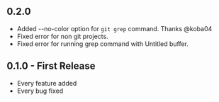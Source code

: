 ## 0.2.0
* Added --no-color option for ```git grep``` command. Thanks @koba04
* Fixed error for non git projects.
* Fixed error for running grep command with Untitled buffer.

## 0.1.0 - First Release
* Every feature added
* Every bug fixed
